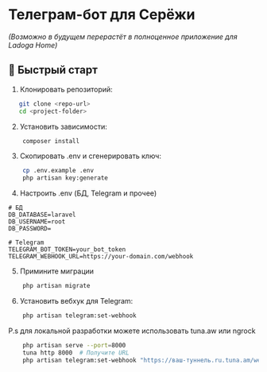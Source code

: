 # Телеграм-бот для **Серёжи**

*(Возможно в будущем перерастёт в полноценное приложение для Ladoga Home)*

## 🚀 Быстрый старт

1. Клонировать репозиторий:

```bash
   git clone <repo-url>
   cd <project-folder>
```

2. Установить зависимости:

```bash
    composer install
```

3. Скопировать .env и сгенерировать ключ:

```bash
    cp .env.example .env
    php artisan key:generate
```

4. Настроить .env (БД, Telegram и прочее)

```dotenv
# БД
DB_DATABASE=laravel
DB_USERNAME=root
DB_PASSWORD=

# Telegram
TELEGRAM_BOT_TOKEN=your_bot_token
TELEGRAM_WEBHOOK_URL=https://your-domain.com/webhook
```

5. Примините миграции

```bash
    php artisan migrate
```

6. Установить вебхук для Telegram:

```bash
    php artisan telegram:set-webhook
```

P.s для локальной разработки можете использовать tuna.aw или ngrock

```bash
    php artisan serve --port=8000
    tuna http 8000  # Получите URL
    php artisan telegram:set-webhook "https://ваш-туннель.ru.tuna.am/webhook"
```
